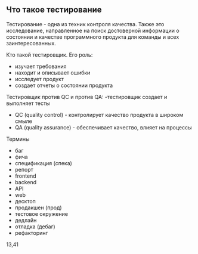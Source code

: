 ## Что такое тестирование

Тестирование - одна из техник контроля качества. Также это исследование, направленное на поиск достоверной информации о состоянии и качестве программного продукта для команды и всех заинтересованных.

Кто такой тестировщик. Его роль:
- изучает требования
- находит и описывает ошибки
- исследует продукт
- создает отчеты о состоянии продукта

Тестировщик против QC и против QA:
-тестировщик создает и выполняет тесты
- QC (quality control) - контролирует качество продукта в широком смыле
- QA (quality assurance) - обеспечивает качество, влияет на процессы

Термины
- баг
- фича
- спецификация (спека)
- репорт
- frontend
- backend
- API
- web
- десктоп
- продакшен (прод)
- тестовое окружение
- дедлайн
- отладка (дебаг)
- рефакторинг

13,41

